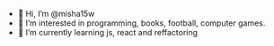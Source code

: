 - 👋 Hi, I’m @misha15w
- 👀 I’m interested in programming, books, football, computer games.
- 🌱 I’m currently learning js, react and reffactoring

<!---
misha15w/misha15w is a ✨ special ✨ repository because its `README.md` (this file) appears on your GitHub profile.
You can click the Preview link to take a look at your changes.
--->

